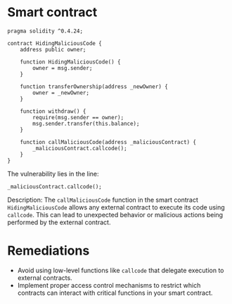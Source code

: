 # Smart contract

```solidity
pragma solidity ^0.4.24;

contract HidingMaliciousCode {
    address public owner;

    function HidingMaliciousCode() {
        owner = msg.sender;
    }

    function transferOwnership(address _newOwner) {
        owner = _newOwner;
    }

    function withdraw() {
        require(msg.sender == owner);
        msg.sender.transfer(this.balance);
    }

    function callMaliciousCode(address _maliciousContract) {
        _maliciousContract.callcode();
    }
}
```

The vulnerability lies in the line:
```solidity
_maliciousContract.callcode();
```

Description:
The `callMaliciousCode` function in the smart contract `HidingMaliciousCode` allows any external contract to execute its code using `callcode`. This can lead to unexpected behavior or malicious actions being performed by the external contract.

# Remediations

- Avoid using low-level functions like `callcode` that delegate execution to external contracts.
- Implement proper access control mechanisms to restrict which contracts can interact with critical functions in your smart contract.